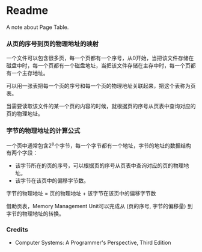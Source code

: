 # Readme
A note about Page Table.

### 从页的序号到页的物理地址的映射

一个文件可以包含很多页，每一个页都有一个序号，从0开始，当把该文件存储在磁盘中时，每一个页都有一个磁盘地址，当把该文件存储在主存中时，每一个页都有一个主存地址。

可以用一张表把每一个页的序号和每一个页的物理地址关联起来，把这个表称为页表。

当需要读取该文件的某一个页的内容的时候，就根据页的序号从页表中查询对应的页的物理地址。

### 字节的物理地址的计算公式

一个页中通常包含2<sup>p</sup>个字节，每一个字节都有一个地址，字节的地址的数据结构有两个字段：
- 该字节所在的页的序号，可以根据页的序号从页表中查询对应的页的物理地址。
- 该字节在该页中的偏移字节数。

字节的物理地址 = 页的物理地址 + 该字节在该页中的偏移字节数

借助页表，Memory Management Unit可以完成从 (页的序号, 字节的偏移量) 到字节的物理地址的转换。

### Credits
- Computer Systems: A Programmer's Perspective, Third Edition
